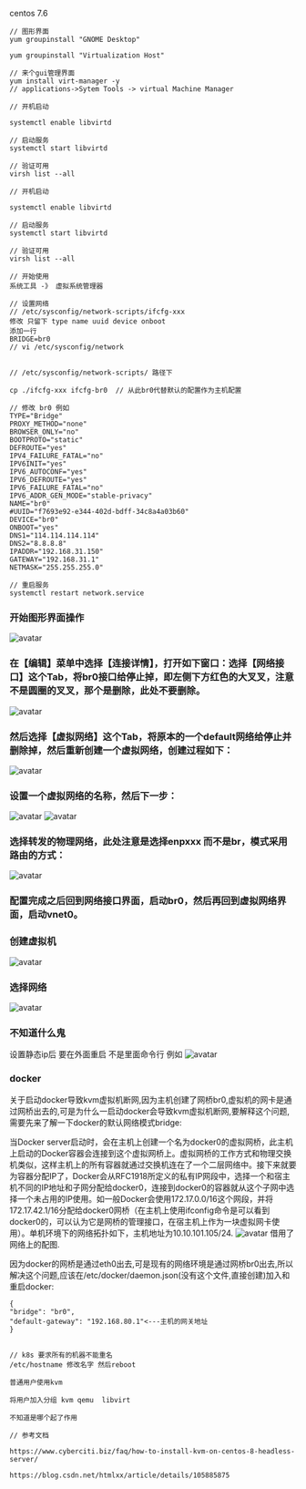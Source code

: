 
centos 7.6

```
// 图形界面
yum groupinstall "GNOME Desktop"
```
```
yum groupinstall "Virtualization Host"
```

```
// 来个gui管理界面 
yum install virt-manager -y
// applications->Sytem Tools -> virtual Machine Manager
```
```
// 开机启动

systemctl enable libvirtd
```

```
// 启动服务
systemctl start libvirtd

```

```
// 验证可用
virsh list --all
```

```
// 开机启动

systemctl enable libvirtd
```

```
// 启动服务
systemctl start libvirtd

```

```
// 验证可用
virsh list --all
```

```
// 开始使用
系统工具 -》 虚拟系统管理器
```

```
// 设置网络
// /etc/sysconfig/network-scripts/ifcfg-xxx
修改 只留下 type name uuid device onboot
添加一行
BRIDGE=br0
// vi /etc/sysconfig/network


// /etc/sysconfig/network-scripts/ 路径下

cp ./ifcfg-xxx ifcfg-br0  // 从此br0代替默认的配置作为主机配置

// 修改 br0 例如
TYPE="Bridge"
PROXY_METHOD="none"
BROWSER_ONLY="no"
BOOTPROTO="static"
DEFROUTE="yes"
IPV4_FAILURE_FATAL="no"
IPV6INIT="yes"
IPV6_AUTOCONF="yes"
IPV6_DEFROUTE="yes"
IPV6_FAILURE_FATAL="no"
IPV6_ADDR_GEN_MODE="stable-privacy"
NAME="br0"
#UUID="f7693e92-e344-402d-bdff-34c8a4a03b60"
DEVICE="br0"
ONBOOT="yes"
DNS1="114.114.114.114"
DNS2="8.8.8.8"
IPADDR="192.168.31.150"
GATEWAY="192.168.31.1"
NETMASK="255.255.255.0"
```

```
// 重启服务
systemctl restart network.service

```

### 开始图形界面操作
![avatar](./img/kvm1.png)

### 在【编辑】菜单中选择【连接详情】，打开如下窗口：选择【网络接口】这个Tab，将br0接口给停止掉，即左侧下方红色的大叉叉，注意不是圆圈的叉叉，那个是删除，此处不要删除。
![avatar](./img/kvm2.png)

### 然后选择【虚拟网络】这个Tab，将原本的一个default网络给停止并删除掉，然后重新创建一个虚拟网络，创建过程如下：
![avatar](./img/kvm3.png)

### 设置一个虚拟网络的名称，然后下一步：
![avatar](./img/kvm4.png)
![avatar](./img/kvm5.png)

### 选择转发的物理网络，此处注意是选择enpxxx 而不是br，模式采用路由的方式：
![avatar](./img/kvm6.png)

### 配置完成之后回到网络接口界面，启动br0，然后再回到虚拟网络界面，启动vnet0。

### 创建虚拟机
![avatar](./img/kvm6.png)

### 选择网络
![avatar](./img/kvm7.jpg)

### 不知道什么鬼
设置静态ip后 要在外面重启 不是里面命令行 例如
![avatar](./img/kvm8.jpg)

### docker
关于启动docker导致kvm虚拟机断网,因为主机创建了网桥br0,虚拟机的网卡是通过网桥出去的,可是为什么一启动docker会导致kvm虚拟机断网,要解释这个问题,需要先来了解一下docker的默认网络模式bridge:

当Docker server启动时，会在主机上创建一个名为docker0的虚拟网桥，此主机上启动的Docker容器会连接到这个虚拟网桥上。虚拟网桥的工作方式和物理交换机类似，这样主机上的所有容器就通过交换机连在了一个二层网络中。接下来就要为容器分配IP了，Docker会从RFC1918所定义的私有IP网段中，选择一个和宿主机不同的IP地址和子网分配给docker0，连接到docker0的容器就从这个子网中选择一个未占用的IP使用。如一般Docker会使用172.17.0.0/16这个网段，并将172.17.42.1/16分配给docker0网桥（在主机上使用ifconfig命令是可以看到docker0的，可以认为它是网桥的管理接口，在宿主机上作为一块虚拟网卡使用）。单机环境下的网络拓扑如下，主机地址为10.10.101.105/24.
![avatar](./img/kvm9.jpg)
借用了网络上的配图.

因为docker的网桥是通过eth0出去,可是现有的网络环境是通过网桥br0出去,所以解决这个问题,应该在/etc/docker/daemon.json(没有这个文件,直接创建)加入和重启docker:

```
{
"bridge": "br0",
"default-gateway": "192.168.80.1"<---主机的网关地址
}


```


```
// k8s 要求所有的机器不能重名
/etc/hostname 修改名字 然后reboot

```

```
普通用户使用kvm 

将用户加入分组 kvm qemu  libvirt 

不知道是哪个起了作用
```

```
// 参考文档 

https://www.cyberciti.biz/faq/how-to-install-kvm-on-centos-8-headless-server/

https://blog.csdn.net/htmlxx/article/details/105885875
```

